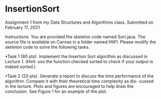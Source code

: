 # InsertionSort

Assignment 1 from my Data Structures and Algorithms class. Submitted on February 17, 2021

Instructions. You are provided the skeleton code named Sort.java. The source
file is available on Canvas in a folder named HW1. Please modify the skeleton
code to solve the following tasks.

•Task 1 (80 pts). Implement the Insertion Sort algorithm as discussed in
Lecture 1. (Hint: use the function checked sorted to check if your output
is indeed sorted.)

•Task 2 (20 pts). Generate a report to discuss the time performance of
the algorithm. Compare it with their theoretical time complexity as dis-
cussed in the lecture. Plots and figures are encouraged to help draw the
conclusion. See Figure 1 for an example of the plot.


